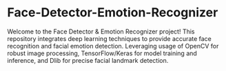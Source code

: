 # Face-Detector-Emotion-Recognizer
Welcome to the Face Detector &amp; Emotion Recognizer project! This repository integrates deep learning techniques to provide accurate face recognition and facial emotion detection. Leveraging usage of OpenCV for robust image processing, TensorFlow/Keras for model training and inference, and Dlib for precise facial landmark detection.
